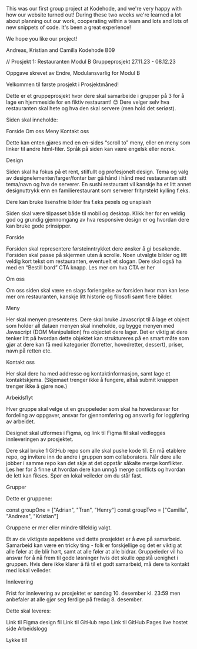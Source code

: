 This was our first group project at Kodehode, and we're very happy with how our website turned out!
During these two weeks we're learned a lot about planning out our work, cooperating within a team and lots and lots of new snippets of code. 
It's been a great experience!

We hope you like our project!

Andreas, Kristian and Camilla
Kodehode B09


// Prosjekt 1: Restauranten
Modul B Gruppeprosjekt
27.11.23 - 08.12.23

Oppgave skrevet av Endre, Modulansvarlig for Modul B

Velkommen til første prosjekt i Prosjektmåned!

Dette er et gruppeprosjekt hvor dere skal samarbeide i grupper på 3 for å lage en hjemmeside for en fiktiv restaurant! 😍 Dere velger selv hva restauranten skal hete og hva den skal servere (men hold det seriøst).

Siden skal inneholde:

Forside
Om oss
Meny
Kontakt oss

Dette kan enten gjøres med en en-sides “scroll to” meny, eller en meny som linker til andre html-filer. Språk på siden kan være engelsk eller norsk.

Design

Siden skal ha fokus på et rent, stilfullt og profesjonelt design. Tema og valg av designelementer/farger/fonter bør gå hånd i hånd med restauranten sitt tema/navn og hva de serverer. En sushi restaurant vil kanskje ha et litt annet designuttrykk enn en familierestaurant som serverer frityrstekt kylling f.eks. 

Dere kan bruke lisensfrie bilder fra f.eks pexels og unsplash

Siden skal være tilpasset både til mobil og desktop. Klikk her for en veldig god og grundig gjennomgang av hva responsive design er og hvordan dere kan bruke gode prinsipper.

Forside

Forsiden skal representere førsteinntrykket dere ønsker å gi besøkende. Forsiden skal passe på skjermen uten å scrolle. Noen utvalgte bilder og litt veldig kort tekst om restauranten, eventuelt et slogan. Dere skal også ha med en “Bestill bord” CTA knapp. Les mer om hva CTA er her

Om oss

Om oss siden skal være en slags forlengelse av forsiden hvor man kan lese mer om restauranten, kanskje litt historie og filosofi samt flere bilder.

Meny

Her skal menyen presenteres. Dere skal bruke Javascript til å lage et object som holder all dataen menyen skal inneholde, og bygge menyen med Javascript (DOM Manipulation) fra objectet dere lager. Det er viktig at dere tenker litt på hvordan dette objektet kan struktureres på en smart måte som gjør at dere kan få med kategorier (forretter, hovedretter, dessert), priser, navn på retten etc.

Kontakt oss

Her skal dere ha med addresse og kontaktinformasjon, samt lage et kontaktskjema. (Skjemaet trenger ikke å fungere, altså submit knappen trenger ikke å gjøre noe.)


Arbeidsflyt

Hver gruppe skal velge ut en gruppeleder som skal ha hovedansvar for fordeling av oppgaver, ansvar for gjennomføring og ansvarlig for loggføring av arbeidet.

Designet skal utformes i Figma, og link til Figma fil skal vedlegges innleveringen av prosjektet.

Dere skal bruke 1 GitHub repo som alle skal pushe kode til. En må etablere repo, og invitere inn de andre i gruppen som collaborators. Når dere alle jobber i samme repo kan det skje at det oppstår såkalte merge konflikter. Les her for å finne ut hvordan dere kan unngå merge conflicts og hvordan de lett kan fikses. Spør en lokal veileder om du står fast.

Grupper

Dette er gruppene:

const groupOne = ["Adrian", "Tran", "Henry"]
const groupTwo = ["Camilla", "Andreas", "Kristian"]


Gruppene er mer eller mindre tilfeldig valgt.

Et av de viktigste aspektene ved dette prosjektet er å øve på samarbeid. Samarbeid kan være en tricky ting - folk er forskjellige og det er viktig at alle føler at de blir hørt, samt at alle føler at alle bidrar. Gruppeleder vil ha ansvar for å nå frem til gode løsninger hvis det skulle oppstå uenighet i gruppen. Hvis dere ikke klarer å få til et godt samarbeid, må dere ta kontakt med lokal veileder.

Innlevering

Frist for innlevering av prosjektet er søndag 10. desember kl. 23:59 men anbefaler at alle gjør seg ferdige på fredag 8. desember.

Dette skal leveres:

Link til Figma design fil
Link til GitHub repo
Link til GitHub Pages live hostet side
Arbeidslogg

Lykke til!

